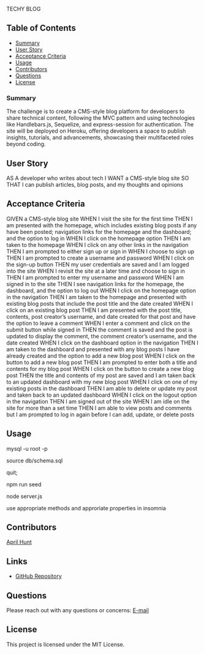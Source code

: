 TECHY BLOG


## Table of Contents
- [Summary](#summary)
- [User Story](#user-story)
- [Acceptance Criteria](#acceptance-criteria)
- [Usage](#usage)
- [Contributors](#contributors)
- [Questions](#questions)
- [License](#license)

### Summary 

The challenge is to create a CMS-style blog platform for developers to share technical content, following the MVC pattern and using technologies like Handlebars.js, Sequelize, and express-session for authentication. The site will be deployed on Heroku, offering developers a space to publish insights, tutorials, and advancements, showcasing their multifaceted roles beyond coding.


## User Story

AS A developer who writes about tech
I WANT a CMS-style blog site
SO THAT I can publish articles, blog posts, and my thoughts and opinions


## Acceptance Criteria
GIVEN a CMS-style blog site
WHEN I visit the site for the first time
THEN I am presented with the homepage, which includes existing blog posts if any have been posted; navigation links for the homepage and the dashboard; and the option to log in
WHEN I click on the homepage option
THEN I am taken to the homepage
WHEN I click on any other links in the navigation
THEN I am prompted to either sign up or sign in
WHEN I choose to sign up
THEN I am prompted to create a username and password
WHEN I click on the sign-up button
THEN my user credentials are saved and I am logged into the site
WHEN I revisit the site at a later time and choose to sign in
THEN I am prompted to enter my username and password
WHEN I am signed in to the site
THEN I see navigation links for the homepage, the dashboard, and the option to log out
WHEN I click on the homepage option in the navigation
THEN I am taken to the homepage and presented with existing blog posts that include the post title and the date created
WHEN I click on an existing blog post
THEN I am presented with the post title, contents, post creator’s username, and date created for that post and have the option to leave a comment
WHEN I enter a comment and click on the submit button while signed in
THEN the comment is saved and the post is updated to display the comment, the comment creator’s username, and the date created
WHEN I click on the dashboard option in the navigation
THEN I am taken to the dashboard and presented with any blog posts I have already created and the option to add a new blog post
WHEN I click on the button to add a new blog post
THEN I am prompted to enter both a title and contents for my blog post
WHEN I click on the button to create a new blog post
THEN the title and contents of my post are saved and I am taken back to an updated dashboard with my new blog post
WHEN I click on one of my existing posts in the dashboard
THEN I am able to delete or update my post and taken back to an updated dashboard
WHEN I click on the logout option in the navigation
THEN I am signed out of the site
WHEN I am idle on the site for more than a set time
THEN I am able to view posts and comments but I am prompted to log in again before I can add, update, or delete posts


## Usage 

mysql -u root -p

source db/schema.sql

quit;

npm run seed

node server.js

use appropriate methods and approriate properties in insomnia



## Contributors

[April Hunt](https://github.com/April00h)

## Links 
* [GitHub Repository](https://github.com/April00h/TECHY.git)


## Questions
Please reach out with any questions or concerns: [E-mail](mailto:aprilhunt00.ah@gmail.com)

## License 
This project is licensed under the MIT License.
